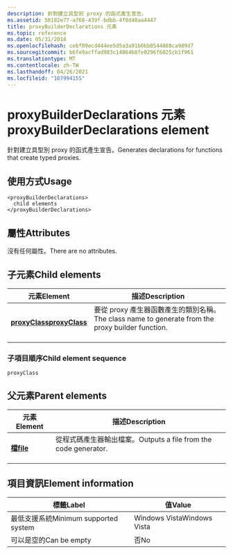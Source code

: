 ```yaml
---
description: 針對建立具型別 proxy 的函式產生宣告。
ms.assetid: 50182e77-a768-439f-bdbb-4f0d48aa4447
title: proxyBuilderDeclarations 元素
ms.topic: reference
ms.date: 05/31/2018
ms.openlocfilehash: cebf09ecd444ee5d5a3a91b0bb8544888ca989d7
ms.sourcegitcommit: b6fe9acffad983c14864b8fe0296f6025cb1f961
ms.translationtype: MT
ms.contentlocale: zh-TW
ms.lasthandoff: 04/26/2021
ms.locfileid: "107994155"
---
```

# <a name="proxybuilderdeclarations-element"></a><span data-ttu-id="d5356-103">proxyBuilderDeclarations 元素</span><span class="sxs-lookup"><span data-stu-id="d5356-103">proxyBuilderDeclarations element</span></span>

<span data-ttu-id="d5356-104">針對建立具型別 proxy 的函式產生宣告。</span><span class="sxs-lookup"><span data-stu-id="d5356-104">Generates declarations for functions that create typed proxies.</span></span>

## <a name="usage"></a><span data-ttu-id="d5356-105">使用方式</span><span class="sxs-lookup"><span data-stu-id="d5356-105">Usage</span></span>

``` syntax
<proxyBuilderDeclarations>
  child elements
</proxyBuilderDeclarations>
```

## <a name="attributes"></a><span data-ttu-id="d5356-106">屬性</span><span class="sxs-lookup"><span data-stu-id="d5356-106">Attributes</span></span>

<span data-ttu-id="d5356-107">沒有任何屬性。</span><span class="sxs-lookup"><span data-stu-id="d5356-107">There are no attributes.</span></span>

## <a name="child-elements"></a><span data-ttu-id="d5356-108">子元素</span><span class="sxs-lookup"><span data-stu-id="d5356-108">Child elements</span></span>



| <span data-ttu-id="d5356-109">元素</span><span class="sxs-lookup"><span data-stu-id="d5356-109">Element</span></span>                                     | <span data-ttu-id="d5356-110">描述</span><span class="sxs-lookup"><span data-stu-id="d5356-110">Description</span></span>                                                                        |
|---------------------------------------------|------------------------------------------------------------------------------------|
| [<span data-ttu-id="d5356-111">**proxyClass**</span><span class="sxs-lookup"><span data-stu-id="d5356-111">**proxyClass**</span></span>](proxyclass.md)<br/> | <span data-ttu-id="d5356-112">要從 proxy 產生器函數產生的類別名稱。</span><span class="sxs-lookup"><span data-stu-id="d5356-112">The class name to generate from the proxy builder function.</span></span><br/> <br/> |



### <a name="child-element-sequence"></a><span data-ttu-id="d5356-113">子項目順序</span><span class="sxs-lookup"><span data-stu-id="d5356-113">Child element sequence</span></span>

``` syntax
proxyClass
```

## <a name="parent-elements"></a><span data-ttu-id="d5356-114">父元素</span><span class="sxs-lookup"><span data-stu-id="d5356-114">Parent elements</span></span>



| <span data-ttu-id="d5356-115">元素</span><span class="sxs-lookup"><span data-stu-id="d5356-115">Element</span></span>                         | <span data-ttu-id="d5356-116">描述</span><span class="sxs-lookup"><span data-stu-id="d5356-116">Description</span></span>                                                    |
|---------------------------------|----------------------------------------------------------------|
| [<span data-ttu-id="d5356-117">**檔**</span><span class="sxs-lookup"><span data-stu-id="d5356-117">**file**</span></span>](file.md)<br/> | <span data-ttu-id="d5356-118">從程式碼產生器輸出檔案。</span><span class="sxs-lookup"><span data-stu-id="d5356-118">Outputs a file from the code generator.</span></span><br/> <br/> |



## <a name="element-information"></a><span data-ttu-id="d5356-119">項目資訊</span><span class="sxs-lookup"><span data-stu-id="d5356-119">Element information</span></span>



| <span data-ttu-id="d5356-120">標籤</span><span class="sxs-lookup"><span data-stu-id="d5356-120">Label</span></span> | <span data-ttu-id="d5356-121">值</span><span class="sxs-lookup"><span data-stu-id="d5356-121">Value</span></span> |
|-------------------------------------|---------------|
| <span data-ttu-id="d5356-122">最低支援系統</span><span class="sxs-lookup"><span data-stu-id="d5356-122">Minimum supported system</span></span><br/> | <span data-ttu-id="d5356-123">Windows Vista</span><span class="sxs-lookup"><span data-stu-id="d5356-123">Windows Vista</span></span> |
| <span data-ttu-id="d5356-124">可以是空的</span><span class="sxs-lookup"><span data-stu-id="d5356-124">Can be empty</span></span>                        | <span data-ttu-id="d5356-125">否</span><span class="sxs-lookup"><span data-stu-id="d5356-125">No</span></span>            |



 

 




